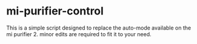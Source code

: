 # mi-purifier-control
This is a simple script designed to replace the auto-mode available on the mi purifier 2. minor edits are required to fit it to your need. 
